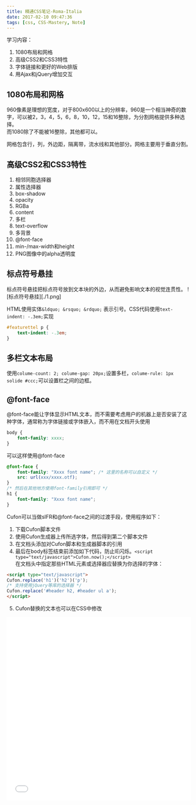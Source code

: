 ```yaml
---
title: 精通CSS笔记-Roma-Italia
date: 2017-02-10 09:47:36
tags: [css, CSS-Mastery, Note]
---
```


学习内容：
1. 1080布局和网格
2. 高级CSS2和CSS3特性
3. 字体链接和更好的Web排版
4. 用Ajax和jQuery增加交互

## 1080布局和网格 ##

960像素是理想的宽度，对于800x600以上的分辨率，960是一个相当神奇的数字，可以被2，3，4，5，6，8，10，12，15和16整除，为分割网格提供多种选择。  
而1080除了不能被16整除，其他都可以。

网格包含行，列，外边距，隔离带，流水线和其他部分。网格主要用于垂直分割。


## 高级CSS2和CSS3特性 ##
1. 相邻同胞选择器
2. 属性选择器
3. box-shadow
4. opacity
5. RGBa
6. content
7. 多栏
8. text-overflow
9. 多背景
10. @font-face
11. min-/max-width和height
12. PNG图像中的alpha透明度

## 标点符号悬挂 ##
标点符号悬挂把标点符号放到文本块的外边，从而避免影响文本的视觉连贯性。
![标点符号悬挂][./1.png]

HTML使用实体`&ldquo; &rsquo; &rdquo;` 表示引号。CSS代码使用`text-indent: -.3em;`实现

```css
#featurettel p {
    text-indent: -.3em;
}
```

## 多栏文本布局 ##
使用`colume-count: 2; colume-gap: 20px;`设置多栏，`colume-rule: 1px solide #ccc;`可以设置栏之间的边框。

## @font-face ##
@font-face能让字体显示HTML文本，而不需要考虑用户的机器上是否安装了这种字体，通常称为字体链接或字体嵌入，而不用在文档开头使用
```css
body {
    font-family: xxxx;
}
```
可以这样使用@font-face
```css
@font-face {
    font-family: "Xxxx font name"; /* 这里的名称可以自定义 */
    src: url(xxx/xxxx.otf);
}
/* 然后在其他地方使用font-family引用即可 */
h1 {
    font-family: "Xxxx font name";
}
```

Cufon可以当做sIFR和@font-face之间的过渡手段，使用程序如下：
1. 下载Cufon脚本文件
2. 使用Cufon生成器上传所选字体，然后得到第二个脚本文件
3. 在文档头添加对Cufon脚本和生成器脚本的引用
4. 最后在body标签结束前添加如下代码，防止IE闪烁。`<script type="text/javascript">Cufon.now();</script>`  
在文档头中指定那些HTML元素或选择器应替换为你选择的字体：
```HTML
<script type="text/javascript">
Cufon.replace('h1')('h2')('p');
/* 支持使用jQuery等库的选择器 */
Cufon.replace('#header h2, #header ul a');
</script>
```
5. Cufon替换的文本也可以在CSS中修改

<iframe src="./roma/index.html" frameborder="0" width="100%" height="500"></iframe>
